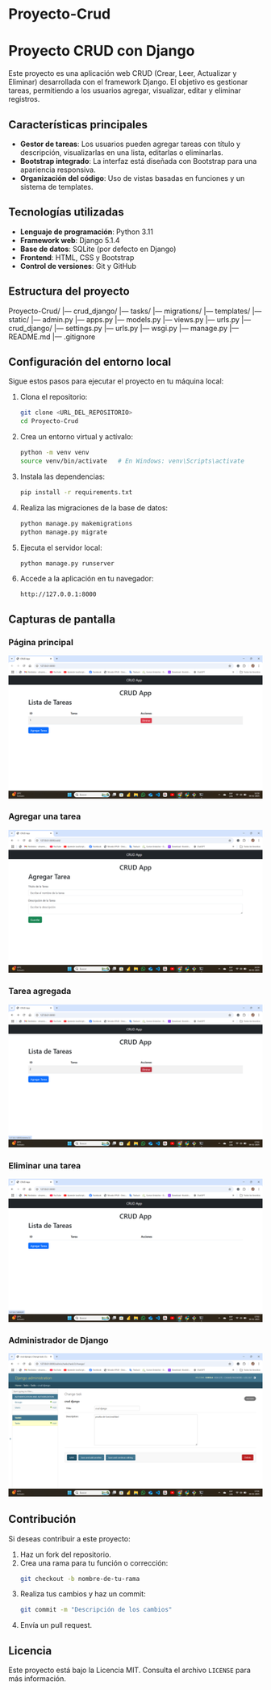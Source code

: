 # Proyecto-Crud

# Proyecto CRUD con Django

Este proyecto es una aplicación web CRUD (Crear, Leer, Actualizar y Eliminar) desarrollada con el framework Django. El objetivo es gestionar tareas, permitiendo a los usuarios agregar, visualizar, editar y eliminar registros.

## Características principales

- **Gestor de tareas**: Los usuarios pueden agregar tareas con título y descripción, visualizarlas en una lista, editarlas o eliminarlas.
- **Bootstrap integrado**: La interfaz está diseñada con Bootstrap para una apariencia responsiva.
- **Organización del código**: Uso de vistas basadas en funciones y un sistema de templates.

## Tecnologías utilizadas

- **Lenguaje de programación**: Python 3.11
- **Framework web**: Django 5.1.4
- **Base de datos**: SQLite (por defecto en Django)
- **Frontend**: HTML, CSS y Bootstrap
- **Control de versiones**: Git y GitHub

## Estructura del proyecto

Proyecto-Crud/
|— crud_django/
    |— tasks/
        |— migrations/
        |— templates/
        |— static/
        |— admin.py
        |— apps.py
        |— models.py
        |— views.py
        |— urls.py
    |— crud_django/
        |— settings.py
        |— urls.py
        |— wsgi.py
    |— manage.py
|— README.md
|— .gitignore

## Configuración del entorno local

Sigue estos pasos para ejecutar el proyecto en tu máquina local:

1. Clona el repositorio:
   ```bash
   git clone <URL_DEL_REPOSITORIO>
   cd Proyecto-Crud
   ```

2. Crea un entorno virtual y actívalo:
   ```bash
   python -m venv venv
   source venv/bin/activate   # En Windows: venv\Scripts\activate
   ```

3. Instala las dependencias:
   ```bash
   pip install -r requirements.txt
   ```

4. Realiza las migraciones de la base de datos:
   ```bash
   python manage.py makemigrations
   python manage.py migrate
   ```

5. Ejecuta el servidor local:
   ```bash
   python manage.py runserver
   ```

6. Accede a la aplicación en tu navegador:
   ```
   http://127.0.0.1:8000
   ```

## Capturas de pantalla
### Página principal
![Página principal](screenshots/home.png)
### Agregar una tarea
![Agregar tarea](screenshots/add_task.png)
### Tarea agregada
![Tarea agregada](screenshots/added_task.png)
### Eliminar una tarea
![Eliminar tarea](screenshots/delete_task.png)
### Administrador de Django
![Administrador de Django](screenshots/admin-django.png)

## Contribución

Si deseas contribuir a este proyecto:

1. Haz un fork del repositorio.
2. Crea una rama para tu función o corrección:
   ```bash
   git checkout -b nombre-de-tu-rama
   ```
3. Realiza tus cambios y haz un commit:
   ```bash
   git commit -m "Descripción de los cambios"
   ```
4. Envía un pull request.

## Licencia

Este proyecto está bajo la Licencia MIT. Consulta el archivo `LICENSE` para más información.

